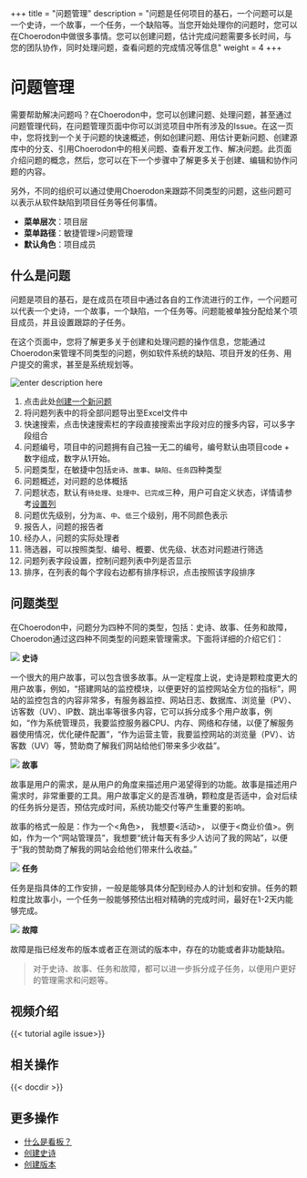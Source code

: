 ﻿+++
title = "问题管理"
description = "问题是任何项目的基石，一个问题可以是一个史诗，一个故事，一个任务，一个缺陷等。当您开始处理你的问题时，您可以在Choerodon中做很多事情。您可以创建问题，估计完成问题需要多长时间，与您的团队协作，同时处理问题，查看问题的完成情况等信息"
weight = 4
+++

# 问题管理

需要帮助解决问题吗？在Choerodon中，您可以创建问题、处理问题，甚至通过问题管理代码，在问题管理页面中你可以浏览项目中所有涉及的Issue。在这一页中，您将找到一个关于问题的快速概述，例如创建问题、用估计更新问题、创建源库中的分支、引用Choerodon中的相关问题、查看开发工作、解决问题。此页面介绍问题的概念，然后，您可以在下一个步骤中了解更多关于创建、编辑和协作问题的内容。

另外，不同的组织可以通过使用Choerodon来跟踪不同类型的问题，这些问题可以表示从软件缺陷到项目任务等任何事情。

- **菜单层次**：项目层
- **菜单路径**：敏捷管理>问题管理
- **默认角色**：项目成员

## 什么是问题

问题是项目的基石，是在成员在项目中通过各自的工作流进行的工作，一个问题可以代表一个史诗，一个故事，一个缺陷，一个任务等。问题能被单独分配给某个项目成员，并且设置跟踪的子任务。

在这个页面中，您将了解更多关于创建和处理问题的操作信息，您能通过Choerodon来管理不同类型的问题，例如软件系统的缺陷、项目开发的任务、用户提交的需求，甚至是系统规划等。

![enter description here](/docs/user-guide/agile/imge/issue.png "image3")

1. 点击此处[创建一个新问题](../issue/create-issue)
2. 将问题列表中的将全部问题导出至Excel文件中
3. 快速搜索，点击快速搜索栏的字段直接搜索出字段对应的搜多内容，可以多字段组合
4. 问题编号，项目中的问题拥有自己独一无二的编号，编号默认由项目code + 数字组成，数字从1开始。
5. 问题类型，在敏捷中包括`史诗`、`故事`、`缺陷`、`任务`四种类型
6. 问题概述，对问题的总体概括
7. 问题状态，默认有`待处理`、`处理中`、`已完成`三种，用户可自定义状态，详情请参考[设置列](../sprint/manage-kanban#设置列)
8. 问题优先级别，分为`高`、`中`、`低`三个级别，用不同颜色表示
9. 报告人，问题的报告者
10. 经办人，问题的实际处理者
11. 筛选器，可以按照类型、编号、概要、优先级、状态对问题进行筛选
12. 问题列表字段设置，控制问题列表中列是否显示
13. 排序，在列表的每个字段右边都有排序标识，点击按照该字段排序



## 问题类型

在Choerodon中，问题分为四种不同的类型，包括：史诗、故事、任务和故障，Choerodon通过这四种不同类型的问题来管理需求。下面将详细的介绍它们：

<img src="/docs/user-guide/agile/imge/image7.png" class="no-border"> **史诗**

一个很大的用户故事，可以包含很多故事。从一定程度上说，史诗是颗粒度更大的用户故事，例如，“搭建网站的监控模块，以便更好的监控网站全方位的指标”，网站的监控包含的内容非常多，有服务器监控、网站日志、数据库、浏览量（PV）、访客数（UV）、IP数、跳出率等很多内容，它可以拆分成多个用户故事，例如，“作为系统管理员，我要监控服务器CPU、内存、网络和存储，以便了解服务器使用情况，优化硬件配置”，“作为运营主管，我要监控网站的浏览量（PV）、访客数（UV）等，赞助商了解我们网站给他们带来多少收益”。

<img src="/docs/user-guide/agile/imge/image8.png" class="no-border"> **故事**

故事是用户的需求，是从用户的角度来描述用户渴望得到的功能。故事是描述用户需求时，非常重要的工具。用户故事定义的是否准确，颗粒度是否适中，会对后续的任务拆分是否，预估完成时间，系统功能交付等产生重要的影响。

故事的格式一般是：作为一个<角色>， 我想要<活动>， 以便于<商业价值>。例如，作为一个“网站管理员”，我想要“统计每天有多少人访问了我的网站”，以便于“我的赞助商了解我的网站会给他们带来什么收益。”

<img src="/docs/user-guide/agile/imge/image9.png" class="no-border"> **任务**

任务是指具体的工作安排，一般是能够具体分配到经办人的计划和安排。任务的颗粒度比故事小，一个任务一般能够预估出相对精确的完成时间，最好在1-2天内能够完成。

<img src="/docs/user-guide/agile/imge/image10.png" class="no-border"> **故障**

故障是指已经发布的版本或者正在测试的版本中，存在的功能或者非功能缺陷。

<blockquote class="note">
对于史诗、故事、任务和故障，都可以进一步拆分成子任务，以便用户更好的管理需求和问题等。
</blockquote>

## 视频介绍

{{< tutorial agile issue>}}

## 相关操作

{{< docdir >}}

## 更多操作
- [什么是看板？](../sprint)
- [创建史诗](../backlog/epic)
- [创建版本](../backlog/version)